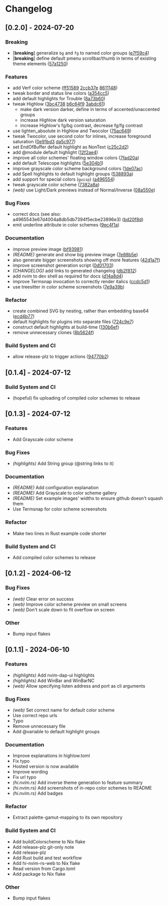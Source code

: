 # Changelog

## [0.2.0] - 2024-07-20

### Breaking
- [**breaking**] generalize `bg` and `fg` to named color groups
([e7f59c4](https://github.com/tomcur/hi-nvim-rs/commit/e7f59c42dd9ef8f28f8318bca74d6c8c30dad0cf))
- [**breaking**] define default pmenu scrollbar/thumb in terms of existing theme elements
([57a1250](https://github.com/tomcur/hi-nvim-rs/commit/57a1250da619fcce9796725d42e39bf4cb005ade))


### Features
- add Verf color scheme
([ff51589](https://github.com/tomcur/hi-nvim-rs/commit/ff51589823a87f7ff302ce43d3333e62d15062da) [2ccb37e](https://github.com/tomcur/hi-nvim-rs/commit/2ccb37e9d86ecad09dcf3129c4d2f8f913520a7e) [8611148](https://github.com/tomcur/hi-nvim-rs/commit/8611148ebd8d4a51a8e55f4b8e533a41eef875de))
- tweak border and status line colors
([a354cc5](https://github.com/tomcur/hi-nvim-rs/commit/a354cc5615aa63670320081fc8f06e10f973e1b0))
- add default highlights for Trouble
([8a73b60](https://github.com/tomcur/hi-nvim-rs/commit/8a73b608b1ce38cf98e385e14dc0f0bd1c68431e))
- tweak Highlow ([3bc4738](https://github.com/tomcur/hi-nvim-rs/commit/3bc473876a4aa9a8a26067cb094ad983b31160e6) [b6c64f9](https://github.com/tomcur/hi-nvim-rs/commit/b6c64f9a8f3fa89e674af63305669611e0c42a51) [3abdc61](https://github.com/tomcur/hi-nvim-rs/commit/3abdc619776712e33cfdacf9c500304fc39c1a01))
  - make dark version darker, define in terms of accented/unaccented groups
  - increase Highlow dark version saturation
  - increase Highlow's fg/bg contrast, decrease fg/fg contrast
- use lighten_absolute in Highlow and Twocolor
([75ac649](https://github.com/tomcur/hi-nvim-rs/commit/75ac649c70b020148d76199e7670e86a6e8d0098))
- tweak Twocolor, use second color for inlines, increase foreground saturation ([0e91bd3](https://github.com/tomcur/hi-nvim-rs/commit/0e91bd34f59aebab1dfc3e01aae5c14df6e0cf64) [da5c977](https://github.com/tomcur/hi-nvim-rs/commit/da5c97730d8be113756fd0c9486bf97516c2ae64))
- set EndOfBuffer default highlight as NonText
([c25c2d2](https://github.com/tomcur/hi-nvim-rs/commit/c25c2d20f99dc77d055a03b8e79f9f441217afb9))
- add @module default highlight
([12f2ae4](https://github.com/tomcur/hi-nvim-rs/commit/12f2ae4136a3f7e4d5c4a94407d3457c6309f08e))
- improve all color schemes' floating window colors
([7fad20a](https://github.com/tomcur/hi-nvim-rs/commit/7fad20a197adee88cdd21030ca1887c30479f158))
- add default Telescope highlights
([5e304b1](https://github.com/tomcur/hi-nvim-rs/commit/5e304b144e08a8f64667141872153d49170869dc))
- improve grayscale color scheme background colors
([1de07ac](https://github.com/tomcur/hi-nvim-rs/commit/1de07acd56d4b0511ea1683ce0da2b43079fb2f3))
- add Spell highlights to default highlight groups
([538893a](https://github.com/tomcur/hi-nvim-rs/commit/538893a88b039605bdca7604a220b6190db38fb6))
- add support for special colors (`guisp`)
([a496554](https://github.com/tomcur/hi-nvim-rs/commit/a4965543e67d4004a8db5db7394f5ecbe23896e3))
- tweak grayscale color scheme
([7382a8a](https://github.com/tomcur/hi-nvim-rs/commit/7382a8ad48e9f83bfc8967ba419096a705b68729))
- *(web)* use Light/Dark previews instead of Normal/Inverse
([08a550e](https://github.com/tomcur/hi-nvim-rs/commit/08a550e9f77fb2a3abe328dac9801d3bf616ea10))


### Bug Fixes
- correct docs (see also: a4965543e67d4004a8db5db7394f5ecbe23896e3)
([bd20f8d](https://github.com/tomcur/hi-nvim-rs/commit/bd20f8dac6a96373214c66dd6482574dd9761876))
- emit underline attribute in color schemes
([9ec4f1a](https://github.com/tomcur/hi-nvim-rs/commit/9ec4f1ad54562548978bf05b3e8fc7df95ed8b42))


### Documentation
- improve preview image
([bf93981](https://github.com/tomcur/hi-nvim-rs/commit/bf93981fda77371b36243796fc0c4fdc569bedbb))
- *(README)* generate and show big preview image
([7e88b5e](https://github.com/tomcur/hi-nvim-rs/commit/7e88b5e0e1dcea2ce6d85c216a5c6fe59848e88e))
- also generate bigger screenshots showing off more features
([42d1a7f](https://github.com/tomcur/hi-nvim-rs/commit/42d1a7f3635ea87510dacc084b77c859b1291911))
- improve screenshot generation script
([0d01703](https://github.com/tomcur/hi-nvim-rs/commit/0d017034c43108d96795690bc506c83affc395be))
- *(CHANGELOG)* add links to generated changelog
([db2f812](https://github.com/tomcur/hi-nvim-rs/commit/db2f812b30faf1b450775c11a7afa7d3c6f7da5b))
- add nvim to dev shell as required for docs
([d14a8d4](https://github.com/tomcur/hi-nvim-rs/commit/d14a8d45df7deef2842ae6aeb4e5dcc5235dffdd))
- improve Termsnap invocation to correctly render italics
([ccdc5d1](https://github.com/tomcur/hi-nvim-rs/commit/ccdc5d1d61806f4cefc6953264afc7d856fb3510))
- use treesitter in color scheme screenshots
([7e9a39b](https://github.com/tomcur/hi-nvim-rs/commit/7e9a39b2cc6aaa20137d35852b2cfa5010948707))


### Refactor
- create combined SVG by nesting, rather than embedding base64
([ecd4b77](https://github.com/tomcur/hi-nvim-rs/commit/ecd4b77dc543896d97c93d56e8d359af99303a7e))
- default highlights for plugins into separate files
([724c9e7](https://github.com/tomcur/hi-nvim-rs/commit/724c9e730ba19617f8946194a2037c1bf09de0ec))
- construct default highlights at build-time
([130b6ef](https://github.com/tomcur/hi-nvim-rs/commit/130b6ef71b73bffca936ab3a000d6c4bf65c225d))
- remove unnecessary clones
([8b5624f](https://github.com/tomcur/hi-nvim-rs/commit/8b5624f9183540ea2af41377bbcade29a02b16d5))


### Build System and CI
- allow release-plz to trigger actions
([94770b2](https://github.com/tomcur/hi-nvim-rs/commit/94770b275fc2c8759c633ed9a6d92da50ff8f742))


## [0.1.4] - 2024-07-12

### Build System and CI

- (hopeful) fix uploading of compiled color schemes to release

## [0.1.3] - 2024-07-12

### Features

- Add Grayscale color scheme

### Bug Fixes

- *(highlights)* Add String group (@string links to it)

### Documentation

- *(README)* Add configuration explanation
- *(README)* Add Grayscale to color scheme gallery
- *(README)* Set example images' widths to ensure github doesn't squash them
- Use Termsnap for color scheme screenshots

### Refactor

- Make two lines in Rust example code shorter

### Build System and CI

- Add compiled color schemes to release

## [0.1.2] - 2024-06-12

### Bug Fixes

- *(web)* Clear error on success
- *(web)* Improve color scheme preview on small screens
- *(web)* Don't scale down to fit overflow on screen

### Other

- Bump input flakes

## [0.1.1] - 2024-06-10

### Features

- *(highlights)* Add nvim-dap-ui highlights
- *(highlights)* Add WinBar and WinBarNC
- *(web)* Allow specifying listen address and port as cli arguments

### Bug Fixes

- *(web)* Set correct name for default color scheme
- Use correct repo urls
- Typo
- Remove unnecessary file
- Add @variable to default highlight groups

### Documentation

- Improve explanations in highlow.toml
- Fix typo
- Hosted version is now available
- Improve wording
- Fix url typo
- *(hi.nvim.rs)* Add inverse theme generation to feature summary
- *(hi.nvim.rs)* Add screenshots of in-repo color schemes to README
- *(hi.nvim.rs)* Add badges

### Refactor

- Extract palette-gamut-mapping to its own repository

### Build System and CI

- Add buildColorscheme to Nix flake
- Add release-plz git-only note
- Add release-plz
- Add Rust build and test workflow
- Add hi-nvim-rs-web to Nix flake
- Read version from Cargo.toml
- Add package to Nix flake

### Other

- Bump input flakes


